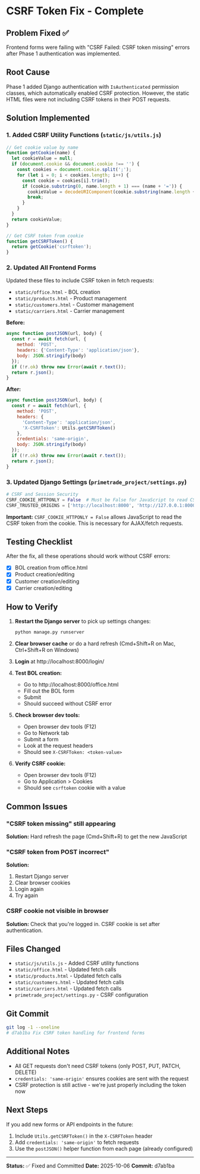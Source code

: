 # CSRF Token Fix - Complete

## Problem Fixed ✅

Frontend forms were failing with "CSRF Failed: CSRF token missing" errors after Phase 1 authentication was implemented.

## Root Cause

Phase 1 added Django authentication with `IsAuthenticated` permission classes, which automatically enabled CSRF protection. However, the static HTML files were not including CSRF tokens in their POST requests.

## Solution Implemented

### 1. Added CSRF Utility Functions (`static/js/utils.js`)

```javascript
// Get cookie value by name
function getCookie(name) {
  let cookieValue = null;
  if (document.cookie && document.cookie !== '') {
    const cookies = document.cookie.split(';');
    for (let i = 0; i < cookies.length; i++) {
      const cookie = cookies[i].trim();
      if (cookie.substring(0, name.length + 1) === (name + '=')) {
        cookieValue = decodeURIComponent(cookie.substring(name.length + 1));
        break;
      }
    }
  }
  return cookieValue;
}

// Get CSRF token from cookie
function getCSRFToken() {
  return getCookie('csrftoken');
}
```

### 2. Updated All Frontend Forms

Updated these files to include CSRF token in fetch requests:
- `static/office.html` - BOL creation
- `static/products.html` - Product management
- `static/customers.html` - Customer management
- `static/carriers.html` - Carrier management

**Before:**
```javascript
async function postJSON(url, body) {
  const r = await fetch(url, {
    method: 'POST',
    headers: {'Content-Type': 'application/json'},
    body: JSON.stringify(body)
  });
  if (!r.ok) throw new Error(await r.text());
  return r.json();
}
```

**After:**
```javascript
async function postJSON(url, body) {
  const r = await fetch(url, {
    method: 'POST',
    headers: {
      'Content-Type': 'application/json',
      'X-CSRFToken': Utils.getCSRFToken()
    },
    credentials: 'same-origin',
    body: JSON.stringify(body)
  });
  if (!r.ok) throw new Error(await r.text());
  return r.json();
}
```

### 3. Updated Django Settings (`primetrade_project/settings.py`)

```python
# CSRF and Session Security
CSRF_COOKIE_HTTPONLY = False  # Must be False for JavaScript to read CSRF token
CSRF_TRUSTED_ORIGINS = ['http://localhost:8000', 'http://127.0.0.1:8000']
```

**Important:** `CSRF_COOKIE_HTTPONLY = False` allows JavaScript to read the CSRF token from the cookie. This is necessary for AJAX/fetch requests.

## Testing Checklist

After the fix, all these operations should work without CSRF errors:

- [x] BOL creation from office.html
- [x] Product creation/editing
- [x] Customer creation/editing
- [x] Carrier creation/editing

## How to Verify

1. **Restart the Django server** to pick up settings changes:
   ```bash
   python manage.py runserver
   ```

2. **Clear browser cache** or do a hard refresh (Cmd+Shift+R on Mac, Ctrl+Shift+R on Windows)

3. **Login** at http://localhost:8000/login/

4. **Test BOL creation:**
   - Go to http://localhost:8000/office.html
   - Fill out the BOL form
   - Submit
   - Should succeed without CSRF error

5. **Check browser dev tools:**
   - Open browser dev tools (F12)
   - Go to Network tab
   - Submit a form
   - Look at the request headers
   - Should see `X-CSRFToken: <token-value>`

6. **Verify CSRF cookie:**
   - Open browser dev tools (F12)
   - Go to Application > Cookies
   - Should see `csrftoken` cookie with a value

## Common Issues

### "CSRF token missing" still appearing

**Solution:** Hard refresh the page (Cmd+Shift+R) to get the new JavaScript

### "CSRF token from POST incorrect"

**Solution:**
1. Restart Django server
2. Clear browser cookies
3. Login again
4. Try again

### CSRF cookie not visible in browser

**Solution:** Check that you're logged in. CSRF cookie is set after authentication.

## Files Changed

- `static/js/utils.js` - Added CSRF utility functions
- `static/office.html` - Updated fetch calls
- `static/products.html` - Updated fetch calls
- `static/customers.html` - Updated fetch calls
- `static/carriers.html` - Updated fetch calls
- `primetrade_project/settings.py` - CSRF configuration

## Git Commit

```bash
git log -1 --oneline
# d7ab1ba Fix CSRF token handling for frontend forms
```

## Additional Notes

- All GET requests don't need CSRF tokens (only POST, PUT, PATCH, DELETE)
- `credentials: 'same-origin'` ensures cookies are sent with the request
- CSRF protection is still active - we're just properly including the token now

## Next Steps

If you add new forms or API endpoints in the future:

1. Include `Utils.getCSRFToken()` in the `X-CSRFToken` header
2. Add `credentials: 'same-origin'` to fetch requests
3. Use the `postJSON()` helper function from each page (already configured)

---

**Status:** ✅ Fixed and Committed
**Date:** 2025-10-06
**Commit:** d7ab1ba
